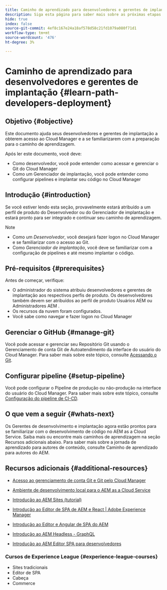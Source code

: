 ```yaml
---
title: Caminho de aprendizado para desenvolvedores e gerentes de implantação
description: Siga esta página para saber mais sobre as próximas etapas após obter acesso, se você for um desenvolvedor ou um gerente de implantação
hide: true
index: false
source-git-commit: 4ef8c167e24a18af578d58c21fd1079a080f71d1
workflow-type: tm+mt
source-wordcount: '476'
ht-degree: 3%

---
```


# Caminho de aprendizado para desenvolvedores e gerentes de implantação {#learn-path-developers-deployment}

## Objetivo {#objective}

Este documento ajuda seus desenvolvedores e gerentes de implantação a obterem acesso ao Cloud Manager e a se familiarizarem com a preparação para o caminho de aprendizagem.

Após ler este documento, você deve:

* Como desenvolvedor, você pode entender como acessar e gerenciar o Git do Cloud Manager
* Como um Gerenciador de implantação, você pode entender como configurar pipelines e implantar seu código no Cloud Manager

## Introdução {#introduction}

Se você estiver lendo esta seção, provavelmente estará atribuído a um perfil de produto do Desenvolvedor ou do Gerenciador de implantação e estará pronto para ser integrado e continuar seu caminho de aprendizagem.

>[!NOTE]
>* Como um *Desenvolvedor*, você desejará fazer logon no Cloud Manager e se familiarizar com o acesso ao Git.
>* Como *Gerenciador de implantação*, você deve se familiarizar com a configuração de pipelines e até mesmo implantar o código.


## Pré-requisitos {#prerequisites}

Antes de começar, verifique:

* O administrador do sistema atribuiu desenvolvedores e gerentes de implantação aos respectivos perfis de produto. Os desenvolvedores também devem ser atribuídos ao perfil de produto Usuários AEM ou Administradores AEM .
* Os recursos da nuvem foram configurados.
* Você sabe como navegar e fazer logon no Cloud Manager

## Gerenciar o GitHub {#manage-git}

Você pode acessar e gerenciar seu Repositório Git usando o Gerenciamento de conta Git de Autoatendimento da interface do usuário do Cloud Manager.
Para saber mais sobre este tópico, consulte [Acessando o Git](https://experienceleague.adobe.com/docs/experience-manager-cloud-service/implementing/managing-code/accessing-git.html?lang=en).

## Configurar pipeline {#setup-pipeline}

Você pode configurar o Pipeline de produção ou não-produção na interface do usuário do Cloud Manager.
Para saber mais sobre este tópico, consulte [Configuração do pipeline de CI-CD](https://experienceleague.adobe.com/docs/experience-manager-cloud-service/implementing/using-cloud-manager/configure-pipeline.html?lang=en).

## O que vem a seguir {#whats-next}

Os Gerentes de desenvolvimento e implantação agora estão prontos para se familiarizar com o desenvolvimento de código no AEM as a Cloud Service. Saiba mais ou encontre mais caminhos de aprendizagem na seção Recursos adicionais abaixo. Para saber mais sobre a jornada de aprendizado para autores de conteúdo, consulte Caminho de aprendizado para autores do AEM.

## Recursos adicionais {#additional-resources}

* [Acesso ao gerenciamento de conta Git e Git pelo Cloud Manager](https://experienceleague.adobe.com/docs/experience-manager-cloud-service/implementing/managing-code/accessing-git.html?lang=en)

* [Ambiente de desenvolvimento local para o AEM as a Cloud Service](https://experienceleague.adobe.com/docs/experience-manager-learn/cloud-service/local-development-environment-set-up/overview.html)

* [Introdução ao AEM Sites (tutorial)](https://experienceleague.adobe.com/docs/experience-manager-learn/getting-started-wknd-tutorial-develop/overview.html)

* [Introdução ao Editor de SPA de AEM e React | Adobe Experience Manager](https://experienceleague.adobe.com/docs/experience-manager-learn/getting-started-with-aem-headless/spa-editor/react/overview.html?lang=en)

* [Introdução ao Editor e Angular de SPA do AEM](https://experienceleague.adobe.com/docs/experience-manager-learn/getting-started-with-aem-headless/spa-editor/angular/overview.html?lang=en)

* [Introdução ao AEM Headless - GraphQL](https://experienceleague.adobe.com/docs/experience-manager-learn/getting-started-with-aem-headless/graphql/overview.html?lang=en)

* [Introdução ao AEM Editor SPA para desenvolvedores](https://experienceleague.adobe.com/?Solution=Experience+Manager&amp;Solution=Experience+Manager+Sites&amp;Solution=Experience+Manager+Forms&amp;Solution=Experience+Manager+Screens#courses)

### Cursos de Experience League {#experience-league-courses}

* Sites tradicionais
* Editor de SPA
* Cabeça
* Commerce
